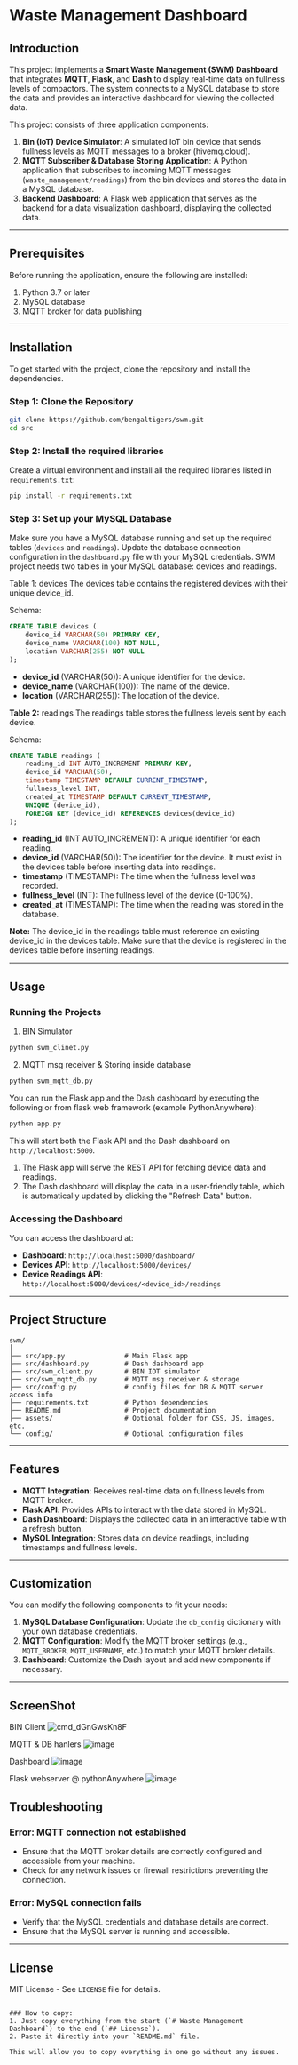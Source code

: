 
# Waste Management Dashboard

## Introduction

This project implements a **Smart Waste Management (SWM) Dashboard** that integrates **MQTT**, **Flask**, and **Dash** to display real-time data on fullness levels of compactors. The system connects to a MySQL database to store the data and provides an interactive dashboard for viewing the collected data.

This project consists of three application components:

1. **Bin (IoT) Device Simulator**: A simulated IoT bin device that sends fullness levels as MQTT messages to a broker (hivemq.cloud).
2. **MQTT Subscriber & Database Storing Application**: A Python application that subscribes to incoming MQTT messages (`waste_management/readings`) from the bin devices and stores the data in a MySQL database.
3. **Backend Dashboard**: A Flask web application that serves as the backend for a data visualization dashboard, displaying the collected data.

---

## Prerequisites

Before running the application, ensure the following are installed:

1. Python 3.7 or later
2. MySQL database
3. MQTT broker for data publishing

---

## Installation

To get started with the project, clone the repository and install the dependencies.

### Step 1: Clone the Repository

```bash
git clone https://github.com/bengaltigers/swm.git
cd src
````

### Step 2: Install the required libraries

Create a virtual environment and install all the required libraries listed in `requirements.txt`:

```bash
pip install -r requirements.txt
```

### Step 3: Set up your MySQL Database

Make sure you have a MySQL database running and set up the required tables (`devices` and `readings`). Update the database connection configuration in the `dashboard.py` file with your MySQL credentials.
SWM project needs two tables in your MySQL database: devices and readings.

Table 1: devices
The devices table contains the registered devices with their unique device_id.

Schema:
```sql
CREATE TABLE devices (
    device_id VARCHAR(50) PRIMARY KEY,
    device_name VARCHAR(100) NOT NULL,
    location VARCHAR(255) NOT NULL
);
```
- **device_id** (VARCHAR(50)): A unique identifier for the device.
- **device_name** (VARCHAR(100)): The name of the device.
- **location** (VARCHAR(255)): The location of the device.

**Table 2:** readings
The readings table stores the fullness levels sent by each device.

Schema:
```sql
CREATE TABLE readings (
    reading_id INT AUTO_INCREMENT PRIMARY KEY,
    device_id VARCHAR(50),
    timestamp TIMESTAMP DEFAULT CURRENT_TIMESTAMP,
    fullness_level INT,
    created_at TIMESTAMP DEFAULT CURRENT_TIMESTAMP,
    UNIQUE (device_id),
    FOREIGN KEY (device_id) REFERENCES devices(device_id)
);
```
- **reading_id** (INT AUTO_INCREMENT): A unique identifier for each reading.
- **device_id** (VARCHAR(50)): The identifier for the device. It must exist in the devices table before inserting data into readings.
- **timestamp** (TIMESTAMP): The time when the fullness level was recorded.
- **fullness_level** (INT): The fullness level of the device (0-100%).
- **created_at** (TIMESTAMP): The time when the reading was stored in the database.

**Note:** The device_id in the readings table must reference an existing device_id in the devices table. Make sure that the device is registered in the devices table before inserting readings.

---

## Usage

### Running the Projects

1. BIN Simulator

```bash
python swm_clinet.py
```

2. MQTT msg receiver & Storing inside database

```bash
python swm_mqtt_db.py
```

You can run the Flask app and the Dash dashboard by executing the following or from flask web framework (example PythonAnywhere):

```bash
python app.py
```

This will start both the Flask API and the Dash dashboard on `http://localhost:5000`.

1. The Flask app will serve the REST API for fetching device data and readings.
2. The Dash dashboard will display the data in a user-friendly table, which is automatically updated by clicking the "Refresh Data" button.

### Accessing the Dashboard

You can access the dashboard at:

- **Dashboard**: `http://localhost:5000/dashboard/`
- **Devices API**: `http://localhost:5000/devices/`
- **Device Readings API**: `http://localhost:5000/devices/<device_id>/readings`

---

## Project Structure

```
swm/
│
├── src/app.py               # Main Flask app
├── src/dashboard.py         # Dash dashboard app
├── src/swm_client.py        # BIN IOT simulator
├── src/swm_mqtt_db.py       # MQTT msg receiver & storage
├── src/config.py            # config files for DB & MQTT server access info
├── requirements.txt         # Python dependencies
├── README.md                # Project documentation
├── assets/                  # Optional folder for CSS, JS, images, etc.
└── config/                  # Optional configuration files
```

---

## Features

- **MQTT Integration**: Receives real-time data on fullness levels from MQTT broker.
- **Flask API**: Provides APIs to interact with the data stored in MySQL.
- **Dash Dashboard**: Displays the collected data in an interactive table with a refresh button.
- **MySQL Integration**: Stores data on device readings, including timestamps and fullness levels.

---

## Customization

You can modify the following components to fit your needs:

1. **MySQL Database Configuration**: Update the `db_config` dictionary with your own database credentials.
2. **MQTT Configuration**: Modify the MQTT broker settings (e.g., `MQTT_BROKER`, `MQTT_USERNAME`, etc.) to match your MQTT broker details.
3. **Dashboard**: Customize the Dash layout and add new components if necessary.

---

## ScreenShot

BIN Client
![cmd_dGnGwsKn8F](https://github.com/user-attachments/assets/fd3319b3-c060-4137-abe6-25f2df595a8c)

MQTT & DB hanlers
![image](https://github.com/user-attachments/assets/10d5ea93-a9c5-44c6-916f-d4ab247a1671)


Dashboard
![image](https://github.com/user-attachments/assets/8393b3c3-f97b-4138-ac13-cb692f74ee74)

Flask webserver @ pythonAnywhere
![image](https://github.com/user-attachments/assets/9be78358-759e-4d7c-9b7e-c9caeeaf789b)



## Troubleshooting

### Error: MQTT connection not established

- Ensure that the MQTT broker details are correctly configured and accessible from your machine.
- Check for any network issues or firewall restrictions preventing the connection.

### Error: MySQL connection fails

- Verify that the MySQL credentials and database details are correct.
- Ensure that the MySQL server is running and accessible.

---

## License

MIT License - See `LICENSE` file for details.

```

### How to copy:
1. Just copy everything from the start (`# Waste Management Dashboard`) to the end (`## License`).
2. Paste it directly into your `README.md` file.

This will allow you to copy everything in one go without any issues.

```

